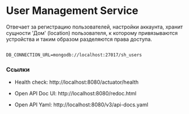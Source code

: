 # User Management Service

Отвечает за регистрацию пользователей, настройки аккаунта, хранит сущности 'Дом' (location)
пользователя, к которому привязываются устройства и таким образом разделяются права доступа.

```env

DB_CONNECTION_URL=mongodb://localhost:27017/sh_users
```

### Ссылки

- Health check:
  http://localhost:8080/actuator/health

- Open API Doc UI:
  http://localhost:8080/redoc.html

- Open API Yaml:
  http://localhost:8080/v3/api-docs.yaml